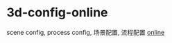 # 3d-config-online
scene config, process config, 场景配置, 流程配置
[online](https://www.m3js.com/#/worldEdit/secene?id=602107e7499f771dadaa5070)
